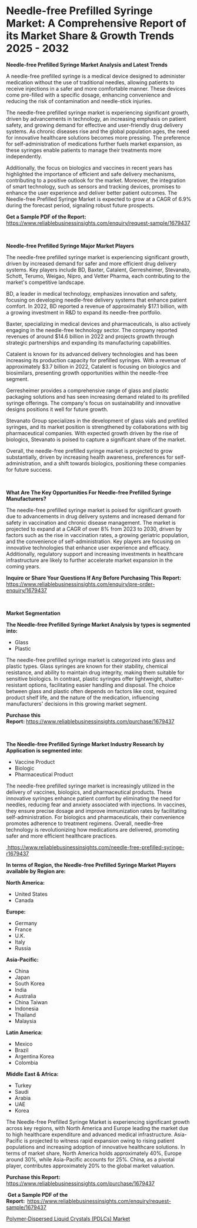 <p><h1>Needle-free Prefilled Syringe Market: A Comprehensive Report of its Market Share & Growth Trends 2025 - 2032</h1></p><p><strong>Needle-free Prefilled Syringe Market Analysis and Latest Trends</strong></p>
<p><p>A needle-free prefilled syringe is a medical device designed to administer medication without the use of traditional needles, allowing patients to receive injections in a safer and more comfortable manner. These devices come pre-filled with a specific dosage, enhancing convenience and reducing the risk of contamination and needle-stick injuries.</p><p>The needle-free prefilled syringe market is experiencing significant growth, driven by advancements in technology, an increasing emphasis on patient safety, and growing demand for effective and user-friendly drug delivery systems. As chronic diseases rise and the global population ages, the need for innovative healthcare solutions becomes more pressing. The preference for self-administration of medications further fuels market expansion, as these syringes enable patients to manage their treatments more independently.</p><p>Additionally, the focus on biologics and vaccines in recent years has highlighted the importance of efficient and safe delivery mechanisms, contributing to a positive outlook for the market. Moreover, the integration of smart technology, such as sensors and tracking devices, promises to enhance the user experience and deliver better patient outcomes. The Needle-free Prefilled Syringe Market is expected to grow at a CAGR of 6.9% during the forecast period, signaling robust future prospects.</p></p>
<p><strong>Get a Sample PDF of the Report:&nbsp;</strong> <a href="https://www.reliablebusinessinsights.com/enquiry/request-sample/1679437?utm_campaign=3009&utm_medium=2&utm_source=Github&utm_content=ia&utm_term=25032025&utm_id=needle-free-prefilled-syringe">https://www.reliablebusinessinsights.com/enquiry/request-sample/1679437</a></p>
<p>&nbsp;</p>
<p><strong>Needle-free Prefilled Syringe Major Market Players</strong></p>
<p><p>The needle-free prefilled syringe market is experiencing significant growth, driven by increased demand for safer and more efficient drug delivery systems. Key players include BD, Baxter, Catalent, Gerresheimer, Stevanato, Schott, Terumo, Weigao, Nipro, and Vetter Pharma, each contributing to the market's competitive landscape.</p><p>BD, a leader in medical technology, emphasizes innovation and safety, focusing on developing needle-free delivery systems that enhance patient comfort. In 2022, BD reported a revenue of approximately $17.1 billion, with a growing investment in R&D to expand its needle-free portfolio.</p><p>Baxter, specializing in medical devices and pharmaceuticals, is also actively engaging in the needle-free technology sector. The company reported revenues of around $14.6 billion in 2022 and projects growth through strategic partnerships and expanding its manufacturing capabilities.</p><p>Catalent is known for its advanced delivery technologies and has been increasing its production capacity for prefilled syringes. With a revenue of approximately $3.7 billion in 2022, Catalent is focusing on biologics and biosimilars, presenting growth opportunities within the needle-free segment.</p><p>Gerresheimer provides a comprehensive range of glass and plastic packaging solutions and has seen increasing demand related to its prefilled syringe offerings. The company's focus on sustainability and innovative designs positions it well for future growth.</p><p>Stevanato Group specializes in the development of glass vials and prefilled syringes, and its market position is strengthened by collaborations with big pharmaceutical companies. With expected growth driven by the rise of biologics, Stevanato is poised to capture a significant share of the market.</p><p>Overall, the needle-free prefilled syringe market is projected to grow substantially, driven by increasing health awareness, preferences for self-administration, and a shift towards biologics, positioning these companies for future success.</p></p>
<p>&nbsp;</p>
<p><strong>What Are The Key Opportunities For Needle-free Prefilled Syringe Manufacturers?</strong></p>
<p><p>The needle-free prefilled syringe market is poised for significant growth due to advancements in drug delivery systems and increased demand for safety in vaccination and chronic disease management. The market is projected to expand at a CAGR of over 8% from 2023 to 2030, driven by factors such as the rise in vaccination rates, a growing geriatric population, and the convenience of self-administration. Key players are focusing on innovative technologies that enhance user experience and efficacy. Additionally, regulatory support and increasing investments in healthcare infrastructure are likely to further accelerate market expansion in the coming years.</p></p>
<p><strong>Inquire or Share Your Questions If Any Before Purchasing This Report:</strong> <a href="https://www.reliablebusinessinsights.com/enquiry/pre-order-enquiry/1679437?utm_campaign=3009&utm_medium=2&utm_source=Github&utm_content=ia&utm_term=25032025&utm_id=needle-free-prefilled-syringe">https://www.reliablebusinessinsights.com/enquiry/pre-order-enquiry/1679437</a></p>
<p>&nbsp;</p>
<p><strong>Market Segmentation</strong></p>
<p><strong>The Needle-free Prefilled Syringe Market Analysis by types is segmented into:</strong></p>
<p><ul><li>Glass</li><li>Plastic</li></ul></p>
<p><p>The needle-free prefilled syringe market is categorized into glass and plastic types. Glass syringes are known for their stability, chemical resistance, and ability to maintain drug integrity, making them suitable for sensitive biologics. In contrast, plastic syringes offer lightweight, shatter-resistant options, facilitating easier handling and disposal. The choice between glass and plastic often depends on factors like cost, required product shelf life, and the nature of the medication, influencing manufacturers' decisions in this growing market segment.</p></p>
<p><strong>Purchase this Report:&nbsp;</strong><a href="https://www.reliablebusinessinsights.com/purchase/1679437?utm_campaign=3009&utm_medium=2&utm_source=Github&utm_content=ia&utm_term=25032025&utm_id=needle-free-prefilled-syringe">https://www.reliablebusinessinsights.com/purchase/1679437</a></p>
<p>&nbsp;</p>
<p><strong>The Needle-free Prefilled Syringe Market Industry Research by Application is segmented into:</strong></p>
<p><ul><li>Vaccine Product</li><li>Biologic</li><li>Pharmaceutical Product</li></ul></p>
<p><p>The needle-free prefilled syringe market is increasingly utilized in the delivery of vaccines, biologics, and pharmaceutical products. These innovative syringes enhance patient comfort by eliminating the need for needles, reducing fear and anxiety associated with injections. In vaccines, they ensure precise dosage and improve immunization rates by facilitating self-administration. For biologics and pharmaceuticals, their convenience promotes adherence to treatment regimens. Overall, needle-free technology is revolutionizing how medications are delivered, promoting safer and more efficient healthcare practices.</p></p>
<p><a href="https://www.reliablebusinessinsights.com/needle-free-prefilled-syringe-r1679437?utm_campaign=3009&utm_medium=2&utm_source=Github&utm_content=ia&utm_term=25032025&utm_id=needle-free-prefilled-syringe">&nbsp;https://www.reliablebusinessinsights.com/needle-free-prefilled-syringe-r1679437</a></p>
<p><strong>In terms of Region, the Needle-free Prefilled Syringe Market Players available by Region are:</strong></p>
<p>
    <p> <strong> North America: </strong>
        <ul>
            <li>United States</li>
            <li>Canada</li>
        </ul>
        </p> 
    <p> <strong> Europe: </strong>
        <ul>
            <li>Germany</li>
            <li>France</li>
            <li>U.K.</li>
            <li>Italy</li>
            <li>Russia</li>
        </ul>
        </p> 
    <p> <strong> Asia-Pacific: </strong>
        <ul>
            <li>China</li>
            <li>Japan</li>
            <li>South Korea</li>
            <li>India</li>
            <li>Australia</li>
            <li>China Taiwan</li>
            <li>Indonesia</li>
            <li>Thailand</li>
            <li>Malaysia</li>
        </ul>
        </p> 
    <p> <strong> Latin America: </strong>
        <ul>
            <li>Mexico</li>
            <li>Brazil</li>
            <li>Argentina Korea</li>
            <li>Colombia</li>
        </ul>
        </p> 
    <p> <strong> Middle East & Africa: </strong>
        <ul>
            <li>Turkey</li>
            <li>Saudi</li>
            <li>Arabia</li>
            <li>UAE</li>
            <li>Korea</li>
        </ul>
    </p>
    </p>
<p><p>The Needle-free Prefilled Syringe Market is experiencing significant growth across key regions, with North America and Europe leading the market due to high healthcare expenditure and advanced medical infrastructure. Asia-Pacific is projected to witness rapid expansion owing to rising patient populations and increasing adoption of innovative healthcare solutions. In terms of market share, North America holds approximately 40%, Europe around 30%, while Asia-Pacific accounts for 25%. China, as a pivotal player, contributes approximately 20% to the global market valuation.</p></p>
<p><strong>Purchase this Report: </strong><a href="https://www.reliablebusinessinsights.com/purchase/1679437?utm_campaign=3009&utm_medium=2&utm_source=Github&utm_content=ia&utm_term=25032025&utm_id=needle-free-prefilled-syringe">https://www.reliablebusinessinsights.com/purchase/1679437</a></p>
<p>&nbsp;<strong>Get a Sample PDF of the Report:&nbsp;&nbsp;</strong><a href="https://www.reliablebusinessinsights.com/enquiry/request-sample/1679437?utm_campaign=3009&utm_medium=2&utm_source=Github&utm_content=ia&utm_term=25032025&utm_id=needle-free-prefilled-syringe">https://www.reliablebusinessinsights.com/enquiry/request-sample/1679437</a></p>
<p><strong></strong></p>
<p><p><a href="https://github.com/lindaopodray/Market-Research-Report-List-1/blob/main/polymerdispersed-liquid-crystals-pdlcs-market.md?utm_campaign=3009&utm_medium=2&utm_source=Github&utm_content=ia&utm_term=25032025&utm_id=needle-free-prefilled-syringe">Polymer‐Dispersed Liquid Crystals (PDLCs) Market</a></p></p>